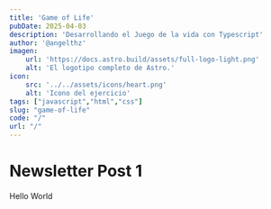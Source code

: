 ```yaml
---
title: 'Game of Life'
pubDate: 2025-04-03
description: 'Desarrollando el Juego de la vida con Typescript'
author: '@angelthz'
imagen:
    url: 'https://docs.astro.build/assets/full-logo-light.png'
    alt: 'El logotipo completo de Astro.'
icon:
    src: '../../assets/icons/heart.png'
    alt: 'Icono del ejercicio'
tags: ["javascript","html","css"]
slug: "game-of-life"
code: "/"
url: "/"
---
```


# Newsletter Post 1

Hello World
